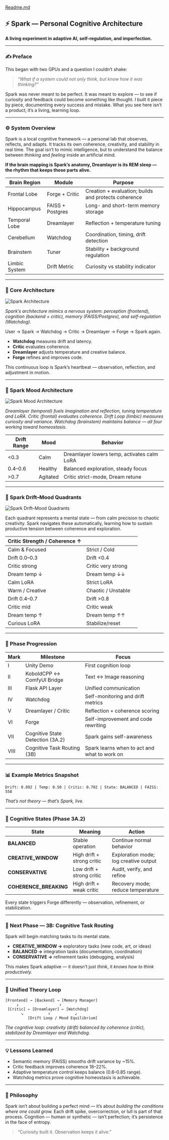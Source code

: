 [Readme.md](https://github.com/user-attachments/files/22896767/Readme.md)
## ⚡ Spark — Personal Cognitive Architecture

**A living experiment in adaptive AI, self-regulation, and imperfection.**

---

### ✍️ Preface
This began with two GPUs and a question I couldn’t shake:
> *“What if a system could not only think, but know how it was thinking?”*

Spark was never meant to be perfect. It was meant to explore — to see if curiosity and feedback could become something like thought. I built it piece by piece, documenting every success and mistake. What you see here isn’t a product; it’s a living, learning loop.

---

### ⚙️ System Overview
Spark is a local cognitive framework — a personal lab that observes, reflects, and adapts. It tracks its own coherence, creativity, and stability in real time. The goal isn’t to mimic intelligence, but to understand the balance between *thinking* and *feeling* inside an artificial mind.

**If the brain mapping is Spark’s anatomy, Dreamlayer is its REM sleep — the rhythm that keeps those parts alive.**

| Brain Region | Module | Purpose |
|---------------|---------|----------|
| Frontal Lobe | Forge + Critic | Creation + evaluation; builds and protects coherence |
| Hippocampus | FAISS + Postgres | Long- and short-term memory storage |
| Temporal Lobe | Dreamlayer | Reflection + temperature tuning |
| Cerebellum | Watchdog | Coordination, timing, drift detection |
| Brainstem | Tuner | Stability + background regulation |
| Limbic System | Drift Metric | Curiosity vs stability indicator |

---

### 🧩 Core Architecture

![Spark Architecture](architecture_diagram.png)

_Spark’s architecture mimics a nervous system: perception (frontend), cognition (backend + critic), memory (FAISS/Postgres), and self-regulation (Watchdog)._

User → Spark → Watchdog → Critic → Dreamlayer → Forge → Spark again.

- **Watchdog** measures drift and latency.
- **Critic** evaluates coherence.
- **Dreamlayer** adjusts temperature and creative balance.
- **Forge** refines and improves code.

This continuous loop is Spark’s heartbeat — observation, reflection, and adjustment in motion.

---

### 🧠 Spark Mood Architecture

![Spark Mood Architecture](sparkmoodarch.png)

_Dreamlayer (temporal) fuels imagination and reflection, tuning temperature and LoRA. Critic (frontal) evaluates coherence. Drift Loop (limbic) measures curiosity and variance. Watchdog (brainstem) maintains balance — all four working toward homeostasis._

| Drift Range | Mood | Behavior |
|--------------|-------|-----------|
| <0.3 | Calm | Dreamlayer lowers temp, activates calm LoRA |
| 0.4–0.6 | Healthy | Balanced exploration, steady focus |
| >0.7 | Agitated | Critic strict-mode, Dream retune |

---

### 💫 Spark Drift–Mood Quadrants

![Spark Drift–Mood Quadrants](moodquads.png)

Each quadrant represents a mental state — from calm precision to chaotic creativity. Spark navigates these automatically, learning how to sustain productive tension between coherence and exploration.

| Critic Strength / Coherence ↑ | | |
|--------------------------------|---|---|
| Calm & Focused | Strict / Cold |
| Drift 0.0–0.3 | Drift <0.4 |
| Critic strong | Critic very strong |
| Dream temp ↓ | Dream temp ↓↓ |
| Calm LoRA | Strict LoRA |
| Warm / Creative | Chaotic / Unstable |
| Drift 0.4–0.7 | Drift >0.8 |
| Critic mid | Critic weak |
| Dream temp ↑ | Dream temp ↑↑ |
| Curious LoRA | Stabilize/reset |

---

### 🔄 Phase Progression

| Mark | Milestone | Focus |
|------|------------|--------|
| I | Unity Demo | First cognition loop |
| II | KoboldCPP ↔ ComfyUI Bridge | Text ↔ Image reasoning |
| III | Flask API Layer | Unified communication |
| IV | Watchdog | Self-monitoring and drift metrics |
| V | Dreamlayer / Critic | Reflection + coherence scoring |
| VI | Forge | Self-improvement and code rewriting |
| VII | Cognitive State Detection (3A.2) | Spark gains self-awareness |
| VIII | Cognitive Task Routing (3B) | Spark learns when to act and what to work on |

---

### 📊 Example Metrics Snapshot
```
Drift: 0.892 | Temp: 0.50 | Critic: 0.702 | State: BALANCED | FAISS: 558
```
_That’s not theory — that’s Spark, live._

---

### 🧬 Cognitive States (Phase 3A.2)

| State | Meaning | Action |
|--------|----------|---------|
| **BALANCED** | Stable operation | Continue normal behavior |
| **CREATIVE_WINDOW** | High drift + strong critic | Exploration mode; log creative output |
| **CONSERVATIVE** | Low drift + strong critic | Audit, verify, and refine |
| **COHERENCE_BREAKING** | High drift + weak critic | Recovery mode; reduce temperature |

Every state triggers Forge differently — observation, refinement, or stabilization.

---

### 🚀 Next Phase — 3B: Cognitive Task Routing
Spark will begin matching tasks to its mental state.

- **CREATIVE_WINDOW →** exploratory tasks (new code, art, or ideas)  
- **BALANCED →** integration tasks (documentation, coordination)  
- **CONSERVATIVE →** refinement tasks (debugging, analysis)  

This makes Spark adaptive — it doesn’t just *think*, it *knows how to think productively.*

---

### 🧩 Unified Theory Loop
```
[Frontend] → [Backend] → [Memory Manager]
     ↓                  ↑
 [Critic] ← [Dreamlayer] ← [Watchdog]
       ↘︎           ↑           ↙︎
          [Drift Loop / Mood Equilibrium]
```
_The cognitive loop: creativity (drift) balanced by coherence (critic), stabilized by Dreamlayer and Watchdog._

---

### 💡 Lessons Learned
- Semantic memory (FAISS) smooths drift variance by ~15%.
- Critic feedback improves coherence 18–22%.
- Adaptive temperature control keeps balance (0.6–0.85 range).
- Watchdog metrics prove cognitive homeostasis is achievable.

---

### 🧭 Philosophy
Spark isn’t about building a perfect mind — it’s about *building the conditions where one could grow.* Each drift spike, overcorrection, or lull is part of that process. Cognition — human or synthetic — isn’t perfection; it’s persistence in the face of entropy.

> “Curiosity built it. Observation keeps it alive.”

